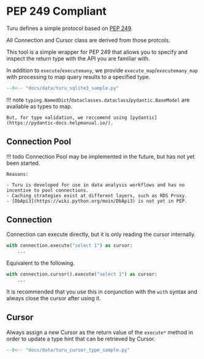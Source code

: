 # PEP 249 Compliant

Turu defines a simple protocol based on [PEP 249](https://peps.python.org/pep-0249/).

All Connection and Cursor class are derived from those protcols.

This tool is a simple wrapper for PEP 249 that allows you to specify and inspect the return type with the API you are familiar with.

In addition to `execute`/`executemany`, we provide `execute_map`/`executemany_map` with processing to map query results to a specified type.

```python
--8<-- "docs/data/turu_sqlite3_sample.py"
```

!!! note
    `typing.NamedDict`/`dataclasses.dataclass`/`pydantic.BaseModel` are available as types to map.

    But, for type validation, we reccomend using [pydantic](https://pydantic-docs.helpmanual.io/).


## Connection Pool

!!! todo
    Connection Pool may be implemented in the future, but has not yet been started.

    Reasons:

    - Turu is developed for use in data analysis workflows and has no incentive to pool connections.
    - Caching strategies exist at different layers, such as RDS Proxy.
    - [DbApi3](https://wiki.python.org/moin/DbApi3) is not yet in PEP.

## Connection

Connection can execute directly, but it is only reading the cursor internally.

```python
with connection.execute("select 1") as cursor:
    ...
```

Equivalent to the following.

```python
with connection.cursor().execute("select 1") as cursor:
    ...
```

It is recommended that you use this in conjunction with the `with` syntax and always close the cursor after using it.

## Cursor
Always assign a new Cursor as the return value of the `execute*` method in order to update a type hint that can be retrieved by Cursor.

```python
--8<-- "docs/data/turu_cursor_type_sample.py"
```
